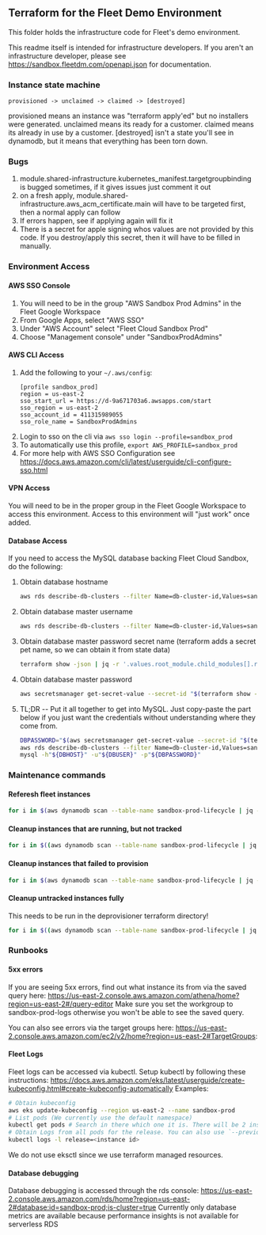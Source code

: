 ## Terraform for the Fleet Demo Environment
This folder holds the infrastructure code for Fleet's demo environment.

This readme itself is intended for infrastructure developers. If you aren't an infrastructure developer, please see https://sandbox.fleetdm.com/openapi.json for documentation.

### Instance state machine
```
provisioned -> unclaimed -> claimed -> [destroyed]
```
provisioned means an instance was "terraform apply'ed" but no installers were generated.
unclaimed means its ready for a customer. claimed means its already in use by a customer. [destroyed] isn't a state you'll see in dynamodb, but it means that everything has been torn down.

### Bugs
1. module.shared-infrastructure.kubernetes_manifest.targetgroupbinding is bugged sometimes, if it gives issues just comment it out
1. on a fresh apply, module.shared-infrastructure.aws_acm_certificate.main will have to be targeted first, then a normal apply can follow
1. If errors happen, see if applying again will fix it
1. There is a secret for apple signing whos values are not provided by this code. If you destroy/apply this secret, then it will have to be filled in manually.

### Environment Access
#### AWS SSO Console
1. You will need to be in the group "AWS Sandbox Prod Admins" in the Fleet Google Workspace
1. From Google Apps, select "AWS SSO"
1. Under "AWS Account" select "Fleet Cloud Sandbox Prod"
1. Choose "Management console" under "SandboxProdAdmins"

#### AWS CLI Access
1. Add the following to your `~/.aws/config`:
    ```
    [profile sandbox_prod]
    region = us-east-2
    sso_start_url = https://d-9a671703a6.awsapps.com/start
    sso_region = us-east-2
    sso_account_id = 411315989055
    sso_role_name = SandboxProdAdmins
    ```
1. Login to sso on the cli via `aws sso login --profile=sandbox_prod`
1. To automatically use this profile, `export AWS_PROFILE=sandbox_prod`
1. For more help with AWS SSO Configuration see https://docs.aws.amazon.com/cli/latest/userguide/cli-configure-sso.html 

#### VPN Access
You will need to be in the proper group in the Fleet Google Workspace to access this environment.  Access to this environment will "just work" once added.

#### Database Access
If you need to access the MySQL database backing Fleet Cloud Sandbox, do the following:

1. Obtain database hostname
    ```bash
    aws rds describe-db-clusters --filter Name=db-cluster-id,Values=sandbox-prod --query "DBClusters[0].Endpoint" --output=text
    ```
1. Obtain database master username
    ```bash
    aws rds describe-db-clusters --filter Name=db-cluster-id,Values=sandbox-prod --query "DBClusters[0].MasterUsername" --output=text
    ```
1. Obtain database master password secret name (terraform adds a secret pet name, so we can obtain it from state data)
    ```bash
    terraform show -json | jq -r '.values.root_module.child_modules[].resources | flatten | .[] | select(.address == "module.shared-infrastructure.aws_secretsmanager_secret.database_password_secret").values.name'
    ```
1. Obtain database master password
    ```bash
    aws secretsmanager get-secret-value --secret-id "$(terraform show -json | jq -r '.values.root_module.child_modules[].resources | flatten | .[] | select(.address == "module.shared-infrastructure.aws_secretsmanager_secret.database_password_secret").values.name')" --query "SecretString" --output text
    ```
1. TL;DR -- Put it all together to get into MySQL.  Just copy-paste the part below if you just want the credentials without understanding where they come from.
    ```bash
    DBPASSWORD="$(aws secretsmanager get-secret-value --secret-id "$(terraform show -json | jq -r '.values.root_module.child_modules[].resources | flatten | .[] | select(.address == "module.shared-infrastructure.aws_secretsmanager_secret.database_password_secret").values.name')" --query "SecretString" --output text)"
    aws rds describe-db-clusters --filter Name=db-cluster-id,Values=sandbox-prod --query "DBClusters[0].[Endpoint,MasterUsername]" --output=text | read DBHOST DBUSER
    mysql -h"${DBHOST}" -u"${DBUSER}" -p"${DBPASSWORD}"
    ```

### Maintenance commands
#### Referesh fleet instances
```bash
for i in $(aws dynamodb scan --table-name sandbox-prod-lifecycle | jq -r '.Items[] | select(.State.S == "unclaimed") | .ID.S'); do helm uninstall $i; aws dynamodb delete-item --table-name sandbox-prod-lifecycle --key "{\"ID\": {\"S\": \"${i}\"}}"; done
```

#### Cleanup instances that are running, but not tracked
```bash
for i in $((aws dynamodb scan --table-name sandbox-prod-lifecycle | jq -r '.Items[] | .ID.S'; aws dynamodb scan --table-name sandbox-prod-lifecycle | jq -r '.Items[] | .ID.S'; helm list | tail -n +2 | cut -f 1) | sort | uniq -u); do helm uninstall $i; done
```

#### Cleanup instances that failed to provision
```bash
for i in $(aws dynamodb scan --table-name sandbox-prod-lifecycle | jq -r '.Items[] | select(.State.S == "provisioned") | .ID.S'); do helm uninstall $i; aws dynamodb delete-item --table-name sandbox-prod-lifecycle --key "{\"ID\": {\"S\": \"${i}\"}}"; done
```

#### Cleanup untracked instances fully
This needs to be run in the deprovisioner terraform directory!
```bash
for i in $((aws dynamodb scan --table-name sandbox-prod-lifecycle | jq -r '.Items[] | .ID.S'; aws dynamodb scan --table-name sandbox-prod-lifecycle | jq -r '.Items[] | .ID.S'; terraform workspace list | sed 's/ //g' | grep -v '.*default' | sed '/^$/d') | sort | uniq -u); do (terraform workspace select $i && terraform apply -destroy -auto-approve && terraform workspace select default && terraform workspace delete $i); [ $? = 0 ] || break; done
```

### Runbooks
#### 5xx errors
If you are seeing 5xx errors, find out what instance its from via the saved query here: https://us-east-2.console.aws.amazon.com/athena/home?region=us-east-2#/query-editor
Make sure you set the workgroup to sandbox-prod-logs otherwise you won't be able to see the saved query.

You can also see errors via the target groups here: https://us-east-2.console.aws.amazon.com/ec2/v2/home?region=us-east-2#TargetGroups:

#### Fleet Logs
Fleet logs can be accessed via kubectl. Setup kubectl by following these instructions: https://docs.aws.amazon.com/eks/latest/userguide/create-kubeconfig.html#create-kubeconfig-automatically
Examples:
```bash
# Obtain kubeconfig
aws eks update-kubeconfig --region us-east-2 --name sandbox-prod
# List pods (We currently use the default namespace)
kubectl get pods # Search in there which one it is. There will be 2 instances + a migrations one
# Obtain Logs from all pods for the release. You can also use `--previous` to obtain logs from a previous pod crash if desired.
kubectl logs -l release=<instance id>
```
We do not use eksctl since we use terraform managed resources.

#### Database debugging
Database debugging is accessed through the rds console: https://us-east-2.console.aws.amazon.com/rds/home?region=us-east-2#database:id=sandbox-prod;is-cluster=true
Currently only database metrics are available because performance insights is not available for serverless RDS
